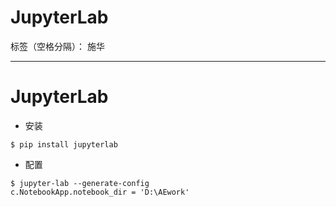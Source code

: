 # JupyterLab

标签（空格分隔）： 施华

---

# JupyterLab
+ 安装
```
$ pip install jupyterlab
```
+ 配置
```
$ jupyter-lab --generate-config
c.NotebookApp.notebook_dir = 'D:\AEwork'
```




